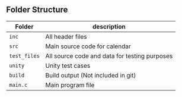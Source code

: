 
## Folder Structure
Folder        | description
--------------| ----------------------------------------------
`inc`         | All header files
`src`         | Main source code for calendar
`test_files`  | All source code and data for testing purposes
`unity`       | Unity test cases
`build`       | Build output (Not included in git)
`main.c`      | Main program file
